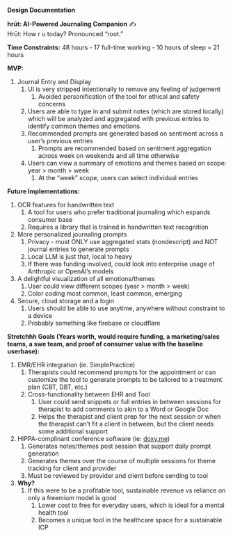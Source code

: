 **Design Documentation**

**hrūt: AI-Powered Journaling Companion** ✍️  
Hrūt: How r u today? Pronounced “root.”

**Time Constraints:** 48 hours \- 17 full-time working \- 10 hours of sleep \= 21 hours

**MVP:** 

1. Journal Entry and Display  
   1. UI is very stripped intentionally to remove any feeling of judgement   
      1. Avoided personification of the tool for ethical and safety concerns  
   2. Users are able to type in and submit notes (which are stored locally) which will be analyzed and aggregated with previous entries to identify common themes and emotions.  
   3. Recommended prompts are generated based on sentiment across a user’s previous entries  
      1. Prompts are recommended based on sentiment aggregation across week on weekends and all time otherwise  
   4. Users can view a summary of emotions and themes based on scope: year \> month \> week  
      1. At the “week” scope, users can select individual entries

**Future Implementations:** 

1. OCR features for handwritten text  
   1. A tool for users who prefer traditional journaling which expands consumer base  
   2. Requires a library that is trained in handwritten text recognition   
2. More personalized journaling prompts  
   1. Privacy \- must ONLY use aggregated stats (nondescript) and NOT journal entries to generate prompts  
   2. Local LLM is just that, local to heavy   
   3. If there was funding involved, could look into enterprise usage of Anthropic or OpenAI’s models  
3. A delightful visualization of all emotions/themes  
   1. User could view different scopes (year \> month \>  week)  
   2. Color coding most common, least common, emerging  
4. Secure, cloud storage and a login  
   1. Users should be able to use anytime, anywhere without constraint to a device   
   2. Probably something like firebase or cloudflare 

**Stretchhh Goals (Years worth, would require funding, a marketing/sales teams, a swe team, and proof of consumer value with the baseline userbase):**

1. EMR/EHR integration (ie. SimplePractice)  
   1. Therapists could recommend prompts for the appointment or can customize the tool to generate prompts to be tailored to a treatment plan (CBT, DBT, etc.)  
   2. Cross-functionality between EHR and Tool  
      1. User could send snippets or full entries in between sessions for therapist to add comments to akin to a Word or Google Doc  
      2. Helps the therapist and client prep for the next session or when the therapist can’t fit a client in between, but the client needs some additional support   
2. HIPPA-complinant conference software (ie: [doxy.me](http://doxy.me))  
   1. Generates notes/themes post session that support daily prompt generation  
   2. Generates themes over the course of multiple sessions for theme tracking for client and provider  
   3. Must be reviewed by provider and client before sending to tool  
3. **Why?**  
   1. If this were to be a profitable tool, sustainable revenue vs reliance on only a freemium model is good  
      1. Lower cost to free for everyday users, which is ideal for a mental health tool 
      2. Becomes a unique tool in the healthcare space for a sustainable ICP

